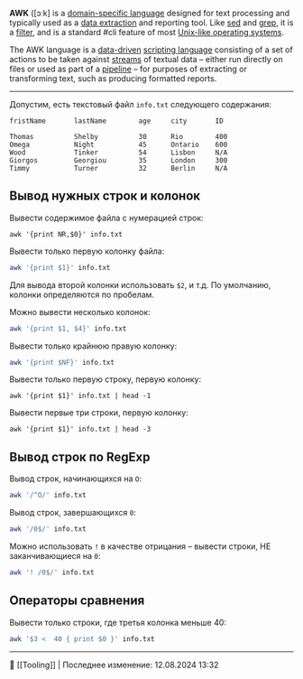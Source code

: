 **AWK** ([ɔːk] is a [domain-specific language](https://en.m.wikipedia.org/wiki/Domain-specific_language "Domain-specific language") designed for text processing and typically used as a [data extraction](https://en.m.wikipedia.org/wiki/Data_extraction "Data extraction") and reporting tool. Like [sed](https://en.m.wikipedia.org/wiki/Sed "Sed") and [grep](https://en.m.wikipedia.org/wiki/Grep "Grep"), it is a [filter](https://en.m.wikipedia.org/wiki/Filter_(software) "Filter (software)"), and is a standard #cli feature of most [Unix-like operating systems](https://en.m.wikipedia.org/wiki/Unix-like "Unix-like").

The AWK language is a [data-driven](https://en.m.wikipedia.org/wiki/Data-driven_programming "Data-driven programming") [scripting language](https://en.m.wikipedia.org/wiki/Scripting_language "Scripting language") consisting of a set of actions to be taken against [streams](https://en.m.wikipedia.org/wiki/Stream_(computing) "Stream (computing)") of textual data – either run directly on files or used as part of a [pipeline](https://en.m.wikipedia.org/wiki/Pipeline_(Unix) "Pipeline (Unix)") – for purposes of extracting or transforming text, such as producing formatted reports.

----
Допустим, есть текстовый файл `info.txt` следующего содержания:

```
fristName       lastName        age     city       ID

Thomas          Shelby          30      Rio        400
Omega           Night           45      Ontario    600
Wood            Tinker          54      Lisbon     N/A
Giorgos         Georgiou        35      London     300
Timmy           Turner          32      Berlin     N/A
```

## Вывод нужных строк и колонок

Вывести содержимое файла с нумерацией строк:
```shell
awk '{print NR,$0}' info.txt
```

Вывести только первую колонку файла:
```bash
awk '{print $1}' info.txt
```

Для вывода второй колонки использовать `$2`, и т.д. По умолчанию, колонки определяются по пробелам.

Можно вывести несколько колонок:
```bash
awk '{print $1, $4}' info.txt
```

Вывести только крайнюю правую колонку:
```bash
awk '{print $NF}' info.txt
```

Вывести только первую строку, первую колонку:
```shell
awk '{print $1}' info.txt | head -1
```

Вывести первые три строки, первую колонку:
```shell
awk '{print $1}' info.txt | head -3
```

## Вывод строк по RegExp

Вывод строк, начинающихся на `O`:
```bash
awk '/^O/' info.txt
```

Вывод строк, завершающихся `0`:
```bash
awk '/0$/' info.txt
```

Можно использовать `!` в качестве отрицания – вывести строки, НЕ заканчивающиеся на `0`:
```bash
awk '! /0$/' info.txt
```

## Операторы сравнения

Вывести только строки, где третья колонка меньше 40:

```bash
awk '$3 <  40 { print $0 }' info.txt
```

----
📂 [[Tooling]] | Последнее изменение: 12.08.2024 13:32